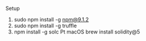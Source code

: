Setup
1. sudo npm install -g npm@9.1.2
2. sudo npm install -g truffle
3. npm install -g solc 
 Pt macOS
 brew install solidity@5
